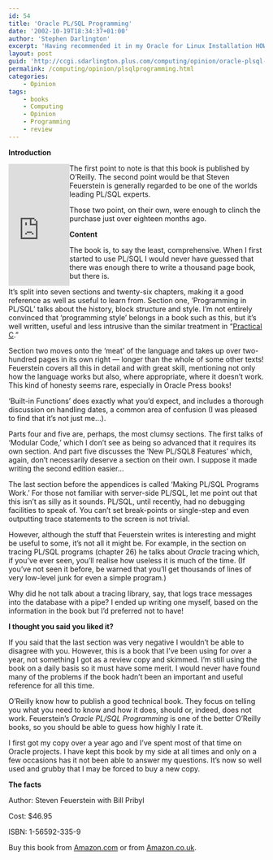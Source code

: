 ```yaml
---
id: 54
title: 'Oracle PL/SQL Programming'
date: '2002-10-19T18:34:37+01:00'
author: 'Stephen Darlington'
excerpt: 'Having recommended it in my Oracle for Linux Installation HOWTO, I thought it was time I documented why I value it so highly. '
layout: post
guid: 'http://ccgi.sdarlington.plus.com/computing/opinion/oracle-plsql-programming.html'
permalink: /computing/opinion/plsqlprogramming.html
categories:
    - Opinion
tags:
    - books
    - Computing
    - Opinion
    - Programming
    - review
---
```


**Introduction**

<iframe align="left" frameborder="0" marginheight="0" marginwidth="0" scrolling="no" src="http://rcm.amazon.com/e/cm?t=zx81orguk00&o=1&p=8&l=as1&asins=0596009771&fc1=000000&IS2=1&lt1=_blank&lc1=0000ff&bc1=000000&bg1=ffffff&f=ifr" style="width:120px;height:240px;"></iframe>The first point to note is that this book is published by O’Reilly. The second point would be that Steven Feuerstein is generally regarded to be one of the worlds leading PL/SQL experts.

Those two point, on their own, were enough to clinch the purchase just over eighteen months ago.

**Content**

The book is, to say the least, comprehensive. When I first started to use PL/SQL I would never have guessed that there was enough there to write a thousand page book, but there is.

It’s split into seven sections and twenty-six chapters, making it a good reference as well as useful to learn from. Section one, ‘Programming in PL/SQL’ talks about the history, block structure and style. I’m not entirely convinced that ‘programming style’ belongs in a book such as this, but it’s well written, useful and less intrusive than the similar treatment in “[Practical C](practicalc.html).”

Section two moves onto the ‘meat’ of the language and takes up over two-hundred pages in its own right — longer than the whole of some other texts! Feuerstein covers all this in detail and with great skill, mentioning not only how the language works but also, where appropriate, where it doesn’t work. This kind of honesty seems rare, especially in Oracle Press books!

‘Built-in Functions’ does exactly what you’d expect, and includes a thorough discussion on handling dates, a common area of confusion (I was pleased to find that it’s not just me…).

Parts four and five are, perhaps, the most clumsy sections. The first talks of ‘Modular Code,’ which I don’t see as being so advanced that it requires its own section. And part five discusses the ‘New PL/SQL8 Features’ which, again, don’t necessarily deserve a section on their own. I suppose it made writing the second edition easier…

The last section before the appendices is called ‘Making PL/SQL Programs Work.’ For those not familiar with server-side PL/SQL, let me point out that this isn’t as silly as it sounds. PL/SQL, until recently, had no debugging facilities to speak of. You can’t set break-points or single-step and even outputting trace statements to the screen is not trivial.

However, although the stuff that Feuerstein writes is interesting and might be useful to some, it’s not all it might be. For example, in the section on tracing PL/SQL programs (chapter 26) he talks about *Oracle* tracing which, if you’ve ever seen, you’ll realise how useless it is much of the time. (If you’ve not seen it before, be warned that you’ll get thousands of lines of very low-level junk for even a simple program.)

Why did he not talk about a tracing library, say, that logs trace messages into the database with a pipe? I ended up writing one myself, based on the information in the book but I’d preferred not to have!

**I thought you said you liked it?**

If you said that the last section was very negative I wouldn’t be able to disagree with you. However, this is a book that I’ve been using for over a year, not something I got as a review copy and skimmed. I’m still using the book on a daily basis so it must have some merit. I would never have found many of the problems if the book hadn’t been an important and useful reference for all this time.

O’Reilly know how to publish a good technical book. They focus on telling you what you need to know and how it does, should or, indeed, does not work. Feuerstein’s *Oracle PL/SQL Programming* is one of the better O’Reilly books, so you should be able to guess how highly I rate it.

I first got my copy over a year ago and I’ve spent most of that time on Oracle projects. I have kept this book by my side at all times and only on a few occasions has it not been able to answer my questions. It’s now so well used and grubby that I may be forced to buy a new copy.

**The facts**

Author: Steven Feuerstein with Bill Pribyl

Cost: $46.95

ISBN: 1-56592-335-9

Buy this book from [Amazon.com](http://www.amazon.com/exec/obidos/ASIN/1565923359/zx81orguk00) or from [Amazon.co.uk](http://www.amazon.co.uk/exec/obidos/ASIN/1565923359/zx81orguk).